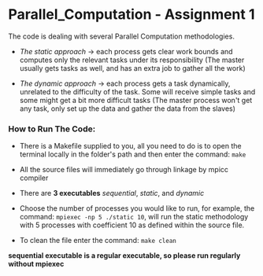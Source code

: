 # Parallel_Computation - Assignment 1

The code is dealing with several Parallel Computation methodologies.

* *The static approach* -> each process gets clear work bounds and computes only the relevant tasks under its responsibility (The master usually gets tasks as well, and has an extra job to gather all the work)

* *The dynamic approach* -> each process gets a task dynamically, unrelated to the difficulty of the task.
Some will receive simple tasks and some might get a bit more difficult tasks (The master process won't get any task, only set up the data and gather the data from the slaves)

### How to Run The Code: ###
* There is a Makefile supplied to you, all you need to do is to open the terminal locally in the folder's path and then enter the command: `make`

* All the source files will immediately go through linkage by mpicc compiler

* There are **3 executables** *sequential*, *static*, and *dynamic*

* Choose the number of processes you would like to run, for example, the command: `mpiexec -np 5 ./static 10`, will run the static methodology with 5 processes with coefficient 10 as defined within the source file.

* To clean the file enter the command: `make clean`

**sequential executable is a regular executable, so please run regularly without mpiexec** 